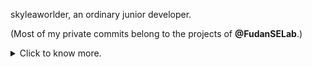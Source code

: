 skyleaworlder, an ordinary junior developer.

(Most of my private commits belong to the projects of **@FudanSELab**.)

<details>
<summary>Click to know more.</summary>
<p align="left">
	<li> Tongji Univ. CS/IS => Fudan Univ. SE Lab PA Group (2022-2025 expected).</li>
	<li> Interest | recent learning: PA / LLVM / ML (not skilled at, but looking to learn).</li>
	<li> <a href="https://github.com/skyleaworlder/paper-reading/discussions">Work around "PA"</a> in daytime. Step towards new fields at night.</li>
	<li> Now, I'm confused with my future. I don't know which way I should follow and it would change my life whatever I choose. </li>
	<li> Actually, I got 1st Prize(60/2000000+) in the Final of 12th SSSCCC, aka "Secondary School Student Creative Composition Competition".</li>
</p>
</details>
